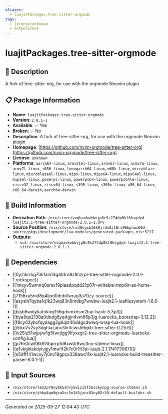 ```yaml
---
aliases:
  - luajitPackages.tree-sitter-orgmode
tags:
  - license/unknown
  - outputs/out
---
```


# luajitPackages.tree-sitter-orgmode

## 📝 Description

A fork of tree-sitter-org, for use with the orgmode Neovim plugin

## 📋 Package Information

- **Name**: `luajitPackages.tree-sitter-orgmode`
- **Version**: `2.0.1-1`
- **Available**: ✅ Yes
- **Broken**: ✅ No
- **Description**: A fork of tree-sitter-org, for use with the orgmode Neovim plugin
- **Homepage**: [https://github.com/nvim-orgmode/tree-sitter-org](https://github.com/nvim-orgmode/tree-sitter-org)
- **License**: `unknown`
- **Platforms**: `aarch64-linux`, `armv5tel-linux`, `armv6l-linux`, `armv7a-linux`, `armv7l-linux`, `i686-linux`, `loongarch64-linux`, `m68k-linux`, `microblaze-linux`, `microblazeel-linux`, `mips-linux`, `mips64-linux`, `mips64el-linux`, `mipsel-linux`, `powerpc-linux`, `powerpc64-linux`, `powerpc64le-linux`, `riscv32-linux`, `riscv64-linux`, `s390-linux`, `s390x-linux`, `x86_64-linux`, `x86_64-darwin`, `aarch64-darwin`

## 🔧 Build Information

- **Derivation Path**: `/nix/store/vvqbavkwbbvjp8c9s274dp0kl8hsgdyd-luajit2.1-tree-sitter-orgmode-2.0.1-1.drv`
- **Source Position**: `/nix/store/ns30sqxb36k8jrds8z18rv96bpnwc60d-source/pkgs/development/lua-modules/generated-packages.nix:5217`
- **Outputs**:
  - `out`:  `/nix/store/vvqbavkwbbvjp8c9s274dp0kl8hsgdyd-luajit2.1-tree-sitter-orgmode-2.0.1-1`

## 🔗 Dependencies

- [[0y2ikrrhg70kfain13g4h1rn8z8hzrpl-tree-sitter-orgmode-2.0.1-1.rockspec]]
- [[1mxyv5wmnq0srsx19piaadpqdd21p07r-writable-tmpdir-as-home-hook]]
- [[7156xa5nid8q4ljnd0dnb0wrag3a70zy-source]]
- [[asyslh7qyba1q1k23wq83n9mdkg7wwbw-luajit2.1-luafilesystem-1.8.0-1]]
- [[bjsb6wdjykafnkixq156qdvmxhsm2bai-bash-5.3p3]]
- [[bya8qs2138a0dndg8yq4gjn4vm85p3jg-luarocks_bootstrap-3.12.2]]
- [[f8cy03ybcfqydagg2g6qiz46ddgcdwwq-wrap-lua-hook]]
- [[i5bxi7v2vy3dghlazabx3lm1cws59qkb-tree-sitter-0.25.6]]
- [[iv25lz51wjpyw1g5fwrjlgg9lfyxxgr2-tree-sitter-orgmode-luarocks-config.lua]]
- [[p76r0cwlf6k97ibprrpfd8xw0r8wc3nx-stdenv-linux]]
- [[q1vkgklakdylvgjy1mw1f2k7c0r1h3pi-luajit-2.1.1741730670]]
- [[s5dff141wcxy7j0nc19gpcx338awc11k-luajit2.1-luarocks-build-treesitter-parser-6.0.1-1]]

## 📁 Input Sources

- `/nix/store/l622p70vy8k5sh7y5wizi5f2mic6ynpg-source-stdenv.sh`
- `/nix/store/shkw4qm9qcw5sc5n1k5jznc83ny02r39-default-builder.sh`

---
*Generated on 2025-09-27 12:04:40 UTC*
